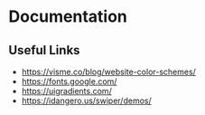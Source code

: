 # Documentation
## Useful Links
* https://visme.co/blog/website-color-schemes/
* https://fonts.google.com/
* https://uigradients.com/
* https://idangero.us/swiper/demos/